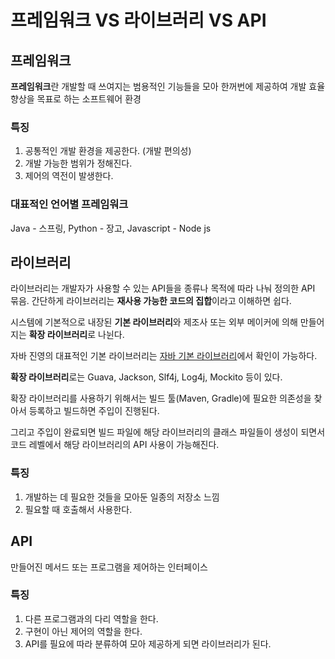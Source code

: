 # 프레임워크 VS 라이브러리 VS API

## 프레임워크

**프레임워크**란 개발할 때 쓰여지는 범용적인 기능들을 모아 한꺼번에 제공하여 개발 효율 향상을 목표로 하는 소프트웨어 환경 

### 특징

1. 공통적인 개발 환경을 제공한다. (개발 편의성)
2. 개발 가능한 범위가 정해진다.
3. 제어의 역전이 발생한다.

### 대표적인 언어별 프레임워크

Java - 스프링, Python - 장고, Javascript - Node js

## 라이브러리

라이브러리는 개발자가 사용할 수 있는 API들을 종류나 목적에 따라 나눠 정의한 API 묶음. 간단하게 라이브러리는 **재사용 가능한 코드의 집합**이라고 이해하면 쉽다.

시스템에 기본적으로 내장된 **기본 라이브러리**와 제조사 또는 외부 메이커에 의해 만들어지는 **확장 라이브러리**로 나뉜다.

자바 진영의 대표적인 기본 라이브러리는 [자바 기본 라이브러리]([https://docs.oracle.com/javase/8/docs/api/](https://docs.oracle.com/javase/8/docs/api/))에서 확인이 가능하다.

**확장 라이브러리**로는 Guava, Jackson, Slf4j, Log4j, Mockito 등이 있다.

확장 라이브러리를 사용하기 위해서는 빌드 툴(Maven, Gradle)에 필요한 의존성을 찾아서 등록하고 빌드하면 주입이 진행된다.

그리고 주입이 완료되면 빌드 파일에 해당 라이브러리의 클래스 파일들이 생성이 되면서 코드 레벨에서 해당 라이브러리의 API 사용이 가능해진다.

### 특징

1. 개발하는 데 필요한 것들을 모아둔 일종의 저장소 느낌
2. 필요할 때 호출해서 사용한다.

## API

만들어진 메서드 또는 프로그램을 제어하는 인터페이스 

### 특징

1. 다른 프로그램과의 다리 역할을 한다.
2. 구현이 아닌 제어의 역할을 한다.
3. API를 필요에 따라 분류하여 모아 제공하게 되면 라이브러리가 된다.
